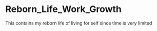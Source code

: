 # Reborn_Life_Work_Growth
This contains my reborn life of living for self since time is very limited

